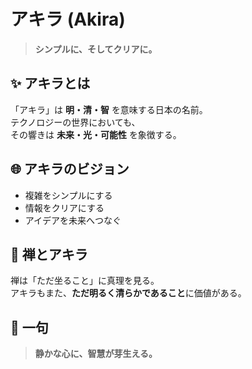# アキラ (Akira)

> **シンプルに、そしてクリアに。**

## ✨ アキラとは
「アキラ」は **明・清・智** を意味する日本の名前。  
テクノロジーの世界においても、  
その響きは **未来・光・可能性** を象徴する。

## 🌐 アキラのビジョン
- 複雑をシンプルにする  
- 情報をクリアにする  
- アイデアを未来へつなぐ

## 🌿 禅とアキラ
禅は「ただ坐ること」に真理を見る。  
アキラもまた、**ただ明るく清らかであること**に価値がある。  

## 📖 一句
> **静かな心に、智慧が芽生える。**  
